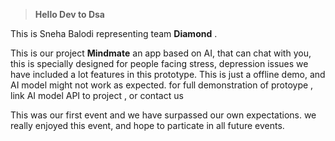 > **Hello Dev to Dsa**

This is Sneha Balodi representing team **Diamond** .

This is our project **Mindmate**
an app based on AI, that can chat with you, this is specially designed for people facing stress, depression issues 
we have included a lot features in this prototype.
This is just a offline demo, and AI model might not work as expected.
for full demonstration of protoype , link AI model API to project , or contact us

This was our first event and we have surpassed our own expectations.
we really enjoyed this event, and hope to particate in all future events.
